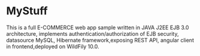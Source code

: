 # MyStuff
This is a full E-COMMERCE web app sample written in JAVA J2EE EJB 3.0 architecture, implements authentication/authorization of EJB security, datasource MySQL, Hibernate framework,exposing REST API, angular client in frontend,deployed on WildFily 10.0. 
